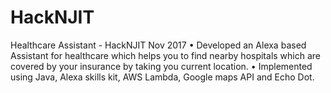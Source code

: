 # HackNJIT
Healthcare Assistant - HackNJIT	Nov 2017
• Developed an Alexa based Assistant for healthcare which helps you to find nearby hospitals 
which are covered by your insurance by taking you current location.
• Implemented using Java, Alexa skills kit, AWS Lambda, Google maps API and Echo Dot.
